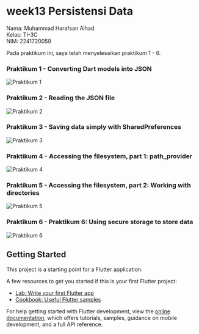 # week13 Persistensi Data

Nama: Muhammad Harafsan Alhad  
Kelas: TI-3C  
NIM: 2241720059  

Pada praktikum ini, saya telah menyelesaikan praktikum 1 - 6.
### Praktikum 1 - Converting Dart models into JSON
![Praktikum 1](assets/week13praktikum1.png)

### Praktikum 2 - Reading the JSON file
![Praktikum 2](assets/week13praktikum2.png)

### Praktikum 3 - Saving data simply with SharedPreferences
![Praktikum 3](assets/week13praktikum3.png)

### Praktikum 4 - Accessing the filesystem, part 1: path_provider
![Praktikum 4](assets/week13praktikum4.jpg)

### Praktikum 5 - Accessing the filesystem, part 2: Working with directories
![Praktikum 5](assets/week13praktikum5.jpg)

### Praktikum 6 - Praktikum 6: Using secure storage to store data
![Praktikum 6](assets/week13praktikum6.jpg)

## Getting Started

This project is a starting point for a Flutter application.

A few resources to get you started if this is your first Flutter project:

- [Lab: Write your first Flutter app](https://docs.flutter.dev/get-started/codelab)
- [Cookbook: Useful Flutter samples](https://docs.flutter.dev/cookbook)

For help getting started with Flutter development, view the
[online documentation](https://docs.flutter.dev/), which offers tutorials, samples, guidance on mobile development, and a full API reference.
